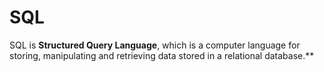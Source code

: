 # SQL
SQL is **Structured Query Language**, which is a computer language for storing, manipulating and retrieving data stored in a relational database.**